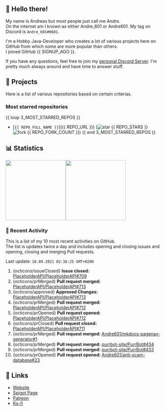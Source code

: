 <!-- Links -->
[purr]: https://purrbot.site
[discord]: https://discord.gg/6dazXp6
[website]: https://andre601.ch
[spigot]: https://www.spigotmc.org/resources/authors/56829/
[patreon]: https://patreon.com/andre_601
[ko-fi]: https://ko-fi.com/andre_601

<!-- SVGs -->
[star]: https://cdn.jsdelivr.net/gh/Readme-Workflows/Readme-Icons@main/icons/octicons/StarredRepository.svg
[fork]: https://cdn.jsdelivr.net/gh/Readme-Workflows/Readme-Icons@main/icons/octicons/ForkedRepository.svg

## 👋 Hello there!
My name is Andreas but most people just call me Andre.  
On the internet am I known as either Andre_601 or Andre601. My tag on Discord is `Andre_601#0601`.

I'm a Hobby Java-Developer who creates a lot of various projects here on GitHub from which some are more popular than others.  
I joined GitHub {{ SIGNUP_AGO }}.

If you have any questions, feel free to join my [personal Discord Server][discord]. I'm pretty much always around and have time to answer stuff.

## 📁 Projects
Here is a list of various repositories based on certain criterias.

### Most starred repositories

{{ loop 3_MOST_STARRED_REPOS }}
- [`{{ REPO_FULL_NAME }}`]({{ REPO_URL }}) (![star] {{ REPO_STARS }} ![fork] {{ REPO_FORK_COUNT }})
{{ end 3_MOST_STARRED_REPOS }}

## 📊 Statistics
<img height="195px" src="https://github-readme-stats.vercel.app/api?username=Andre601&show_icons=true&hide_rank=true&title_color=3498db&bg_color=ffffff00&text_color=718096&disable_animations=true"><img height="195px" src="https://github-readme-stats.vercel.app/api/top-langs?username=Andre601&layout=compact&title_color=3498db&bg_color=ffffff00&text_color=718096">

### 📜 Recent Activity
This is a list of my 10 most recent activities on GitHub.  
The list is updates twice a day and includes opening and closing issues and opening, closing and merging Pull requests.

<!--RECENT_ACTIVITY:last_update-->
Last update: `10.09.2021 02:36:25 GMT+0200`
<!--RECENT_ACTIVITY:last_update_end-->
<!--RECENT_ACTIVITY:start-->
1. {octicons/issueClosed} **Issue closed:** [PlaceholderAPI/PlaceholderAPI#709](https://github.com/PlaceholderAPI/PlaceholderAPI/issues/709)
2. {octicons/prMerged} **Pull request merged:** [PlaceholderAPI/PlaceholderAPI#713](https://github.com/PlaceholderAPI/PlaceholderAPI/pull/713)
3. {octicons/approved} **Approved Changes:** [PlaceholderAPI/PlaceholderAPI#713](https://github.com/PlaceholderAPI/PlaceholderAPI/pull/713#pullrequestreview-750936350)
4. {octicons/prMerged} **Pull request merged:** [PlaceholderAPI/PlaceholderAPI#712](https://github.com/PlaceholderAPI/PlaceholderAPI/pull/712)
5. {octicons/prOpened} **Pull request opened:** [PlaceholderAPI/PlaceholderAPI#712](https://github.com/PlaceholderAPI/PlaceholderAPI/pull/712)
6. {octicons/prClosed} **Pull request closed:** [PlaceholderAPI/PlaceholderAPI#711](https://github.com/PlaceholderAPI/PlaceholderAPI/pull/711)
7. {octicons/prMerged} **Pull request merged:** [Andre601/mkdocs-pagenav-generator#1](https://github.com/Andre601/mkdocs-pagenav-generator/pull/1)
8. {octicons/prMerged} **Pull request merged:** [purrbot-site/PurrBot#434](https://github.com/purrbot-site/PurrBot/pull/434)
9. {octicons/prMerged} **Pull request merged:** [purrbot-site/PurrBot#433](https://github.com/purrbot-site/PurrBot/pull/433)
10. {octicons/prOpened} **Pull request opened:** [Andre601/anti-scam-database#23](https://github.com/Andre601/anti-scam-database/pull/23)
<!--RECENT_ACTIVITY:end-->

## 🔗 Links
- [Website]
- [Spigot Page][spigot]
- [Patreon]
- [Ko-fi]
